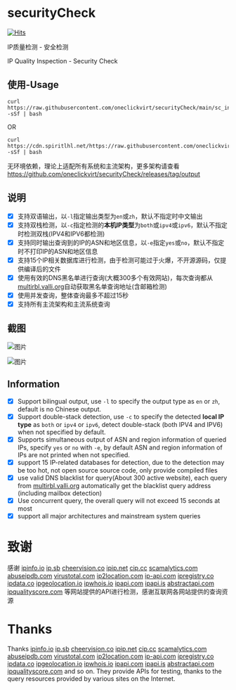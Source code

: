 # securityCheck

[![Hits](https://hits.seeyoufarm.com/api/count/incr/badge.svg?url=https%3A%2F%2Fgithub.com%2Foneclickvirt%2FsecurityCheck&count_bg=%234AFEFF&title_bg=%23555555&icon=sonarcloud.svg&icon_color=%23E7E7E7&title=hits&edge_flat=false)](https://hits.seeyoufarm.com)

IP质量检测 - 安全检测

IP Quality Inspection - Security Check

## 使用-Usage

```
curl https://raw.githubusercontent.com/oneclickvirt/securityCheck/main/sc_install.sh -sSf | bash
```

OR

```
curl https://cdn.spiritlhl.net/https://raw.githubusercontent.com/oneclickvirt/securityCheck/main/sc_install.sh -sSf | bash
```

无环境依赖，理论上适配所有系统和主流架构，更多架构请查看 https://github.com/oneclickvirt/securityCheck/releases/tag/output

## 说明

- [x] 支持双语输出，以```-l```指定输出类型为```en```或```zh```，默认不指定时中文输出
- [x] 支持双栈检测，以```-c```指定检测的**本机IP类型**为```both```或```ipv4```或```ipv6```，默认不指定时检测双栈(IPV4和IPV6都检测)
- [x] 支持同时输出查询到的IP的ASN和地区信息，以```-e```指定```yes```或```no```，默认不指定时不打印IP的ASN和地区信息 
- [x] 支持15个IP相关数据库进行检测，由于检测可能过于火爆，不开源源码，仅提供编译后的文件
- [x] 使用有效的DNS黑名单进行查询(大概300多个有效网站)，每次查询都从[multirbl.valli.org](https://multirbl.valli.org/list/)自动获取黑名单查询地址(含邮箱检测)
- [x] 使用并发查询，整体查询最多不超过15秒
- [x] 支持所有主流架构和主流系统查询

## 截图

![图片](https://github.com/oneclickvirt/securityCheck/assets/103393591/cd5d215b-2b67-486f-865f-c3e0d526aa34)

![图片](https://github.com/oneclickvirt/securityCheck/assets/103393591/ddf338f2-b82c-41be-b159-0b930b0f2797)

## Information

- [x] Support bilingual output, use ```-l``` to specify the output type as ```en``` or ```zh```, default is no Chinese output.
- [x] Support double-stack detection, use ```-c``` to specify the detected **local IP type** as ```both``` or ```ipv4``` or ```ipv6```, detect double-stack (both IPV4 and IPV6) when not specified by default.
- [x] Supports simultaneous output of ASN and region information of queried IPs, specify ```yes``` or ```no``` with ```-e```, by default ASN and region information of IPs are not printed when not specified. 
- [x] support 15 IP-related databases for detection, due to the detection may be too hot, not open source source code, only provide compiled files
- [x] use valid DNS blacklist for query(About 300 active website), each query from [multirbl.valli.org](https://multirbl.valli.org/list/) automatically get the blacklist query address (including mailbox detection)
- [x] Use concurrent query, the overall query will not exceed 15 seconds at most
- [x] support all major architectures and mainstream system queries

# 致谢

感谢 [ipinfo.io](https://ipinfo.io) [ip.sb](https://ip.sb) [cheervision.co](https://cheervision.co) [ipip.net](https://en.ipip.net) [cip.cc](http://www.cip.cc) [scamalytics.com](https://scamalytics.com) [abuseipdb.com](https://www.abuseipdb.com/) [virustotal.com](https://www.virustotal.com/) [ip2location.com](ip2location.com/) [ip-api.com](https://ip-api.com) [ipregistry.co](https://ipregistry.co/) [ipdata.co](https://ipdata.co/) [ipgeolocation.io](https://ipgeolocation.io) [ipwhois.io](https://ipwhois.io) [ipapi.com](https://ipapi.com/) [ipapi.is](https://ipapi.is/) [abstractapi.com](https://abstractapi.com/) [ipqualityscore.com](https://www.ipqualityscore.com/) 等网站提供的API进行检测，感谢互联网各网站提供的查询资源

# Thanks

Thanks [ipinfo.io](https://ipinfo.io) [ip.sb](https://ip.sb) [cheervision.co](https://cheervision.co) [ipip.net](https://en.ipip.net) [cip.cc](http://www.cip.cc) [scamalytics.com](https://scamalytics.com) [abuseipdb.com](https://www.abuseipdb.com/) [virustotal.com](https://www.virustotal.com/) [ip2location.com](ip2location.com/) [ip-api.com](https://ip-api.com) [ipregistry.co](https://ipregistry.co/) [ipdata.co](https://ipdata.co/) [ipgeolocation.io](https://ipgeolocation.io) [ipwhois.io](https://ipwhois.io) [ipapi.com](https://ipapi.com/) [ipapi.is](https://ipapi.is/) [abstractapi.com](https://abstractapi.com/) [ipqualityscore.com](https://www.ipqualityscore.com/) and so on. They provide APIs for testing, thanks to the query resources provided by various sites on the Internet.
